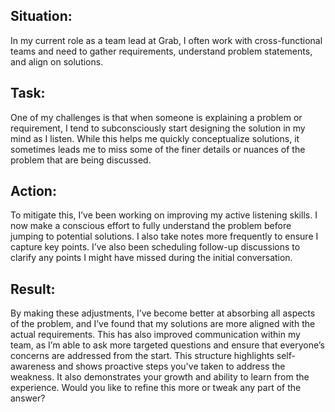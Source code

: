 ## Situation:
In my current role as a team lead at Grab,
I often work with cross-functional teams and need to gather requirements,
understand problem statements, and align on solutions.

## Task:
One of my challenges is that when someone is explaining a problem or requirement,
I tend to subconsciously start designing the solution in my mind as I listen.
While this helps me quickly conceptualize solutions,
it sometimes leads me to miss some of the finer details or nuances of the problem that are being discussed.

## Action:
To mitigate this, I’ve been working on improving my active listening skills.
I now make a conscious effort to fully understand the problem before jumping to potential solutions.
I also take notes more frequently to ensure I capture key points.
I’ve also been scheduling follow-up discussions to clarify any points I might have missed during the initial conversation.

## Result:
By making these adjustments, I’ve become better at absorbing all aspects of the problem,
and I’ve found that my solutions are more aligned with the actual requirements.
This has also improved communication within my team, as I’m able to ask more targeted questions and ensure that everyone’s concerns are addressed from the start.
This structure highlights self-awareness and shows proactive steps you've taken to address the weakness. It also demonstrates your growth and ability to learn from the experience. Would you like to refine this more or tweak any part of the answer?